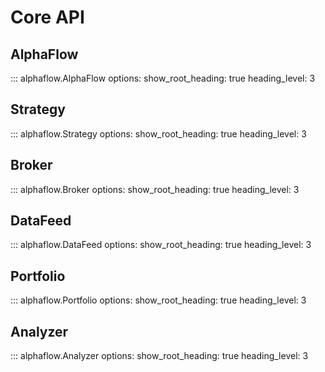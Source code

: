 # Core API

## AlphaFlow

::: alphaflow.AlphaFlow
    options:
      show_root_heading: true
      heading_level: 3

## Strategy

::: alphaflow.Strategy
    options:
      show_root_heading: true
      heading_level: 3

## Broker

::: alphaflow.Broker
    options:
      show_root_heading: true
      heading_level: 3

## DataFeed

::: alphaflow.DataFeed
    options:
      show_root_heading: true
      heading_level: 3

## Portfolio

::: alphaflow.Portfolio
    options:
      show_root_heading: true
      heading_level: 3

## Analyzer

::: alphaflow.Analyzer
    options:
      show_root_heading: true
      heading_level: 3
